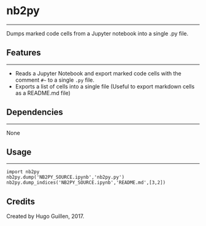 # nb2py
---
Dumps marked code cells from a Jupyter notebook into a single .py file.


## Features
---
- Reads a Jupyter Notebook and export marked code cells with the comment `#~` to a single `.py` file.
- Exports a list of cells into a single file (Useful to export markdown cells as a README.md file)

## Dependencies
---
None

## Usage
---
```
import nb2py
nb2py.dump('NB2PY_SOURCE.ipynb','nb2py.py')
nb2py.dump_indices('NB2PY_SOURCE.ipynb','README.md',[3,2])
```

## Credits
Created by Hugo Guillen, 2017.

